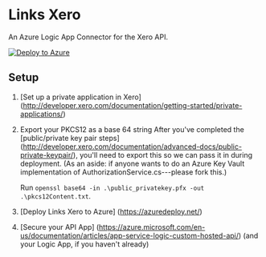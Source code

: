 Links Xero
======
An Azure Logic App Connector for the Xero API.

[![Deploy to Azure](http://azuredeploy.net/deploybutton.png)](https://azuredeploy.net/)

## Setup
1. [Set up a private application in Xero] (http://developer.xero.com/documentation/getting-started/private-applications/)

1. Export your PKCS12 as a base 64 string
   After you've completed the [public/private key pair steps] (http://developer.xero.com/documentation/advanced-docs/public-private-keypair/),
   you'll need to export this so we can pass it in during deployment.
   (As an aside: if anyone wants to do an Azure Key Vault implementation of AuthorizationService.cs---please fork this.)

   Run `openssl base64 -in .\public_privatekey.pfx -out .\pkcs12Content.txt`.

1. [Deploy Links Xero to Azure] (https://azuredeploy.net/)

1. [Secure your API App] (https://azure.microsoft.com/en-us/documentation/articles/app-service-logic-custom-hosted-api/) (and your Logic App, if you haven't already)